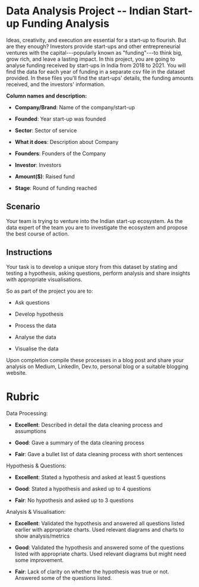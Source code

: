 # Data Analysis Project -- Indian Start-up Funding Analysis

Ideas, creativity, and execution are essential for a start-up to
flourish. But are they enough? Investors provide start-ups and other
entrepreneurial ventures with the capital---popularly known as
\"funding\"---to think big, grow rich, and leave a lasting impact. In
this project, you are going to analyse funding received by start-ups in
India from 2018 to 2021. You will find the data for each year of funding
in a separate csv file in the dataset provided. In these files you\'ll
find the start-ups' details, the funding amounts received, and the
investors\' information.

**Column names and description:**

-   **Company/Brand**: Name of the company/start-up

-   **Founded**: Year start-up was founded

-   **Sector**: Sector of service

-   **What it does**: Description about Company

-   **Founders**: Founders of the Company

-   **Investor**: Investors

-   **Amount(\$)**: Raised fund

-   **Stage**: Round of funding reached

## Scenario 

Your team is trying to venture into the Indian start-up ecosystem. As the 
data expert of the team you are to investigate the ecosystem and propose 
the best course of action. 

## Instructions

Your task is to develop a unique story from this dataset by stating and
testing a hypothesis, asking questions, perform analysis and share
insights with appropriate visualisations.

So as part of the project you are to:

-   Ask questions

-   Develop hypothesis

-   Process the data

-   Analyse the data

-   Visualise the data

Upon completion compile these processes in a blog post and share your
analysis on Medium, LinkedIn, Dev.to, personal blog or a suitable
blogging website.

# Rubric

Data Processing:

-   **Excellent**: Described in detail the data cleaning process and
    assumptions

-   **Good**: Gave a summary of the data cleaning process

-   **Fair**: Gave a bullet list of data cleaning process with short
    sentences

Hypothesis & Questions:

-   **Excellent**: Stated a hypothesis and asked at least 5 questions

-   **Good**: Stated a hypothesis and asked up to 4 questions

-   **Fair**: No hypothesis and asked up to 3 questions

Analysis & Visualisation:

-   **Excellent**: Validated the hypothesis and answered all questions
    listed earlier with appropriate charts. Used relevant diagrams and
    charts to show analysis/metrics

-   **Good**: Validated the hypothesis and answered some of the
    questions listed with appropriate charts. Used relevant diagrams but
    might need some improvement.

-   **Fair**: Lack of clarity on whether the hypothesis was true or not.
    Answered some of the questions listed.